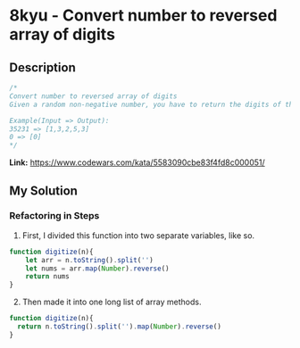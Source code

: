 # 8kyu - Convert number to reversed array of digits


## Description
```js
/*
Convert number to reversed array of digits
Given a random non-negative number, you have to return the digits of this number within an array in reverse order.

Example(Input => Output):
35231 => [1,3,2,5,3]
0 => [0]
*/
```

**Link:** https://www.codewars.com/kata/5583090cbe83f4fd8c000051/

## My Solution
### Refactoring in Steps

1. First, I divided this function into two separate variables, like so.

```js
function digitize(n){
    let arr = n.toString().split('')
    let nums = arr.map(Number).reverse()
    return nums    
}
```

2. Then made it into one long list of array methods.

```js
function digitize(n){
  return n.toString().split('').map(Number).reverse()
}
```